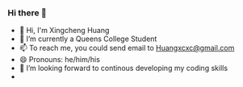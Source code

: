 ### Hi there 👋

<!--
**XingchengH/XingchengH** is a ✨ _special_ ✨ repository because its `README.md` (this file) appears on your GitHub profile.

Here are some ideas to get you started:
-->
- 👋 Hi, I'm Xingcheng Huang
- :notebook: I’m currently a Queens College Student
- 📫 To reach me, you could send email to Huangxcxc@gmail.com
- 😄 Pronouns: he/him/his
- 💞️ I’m looking forward to continous developing my coding skills
- [LinkedIN]: https://www.linkedin.com/in/xingcheng-huang-1885a81b5/	"LinkedIn"





